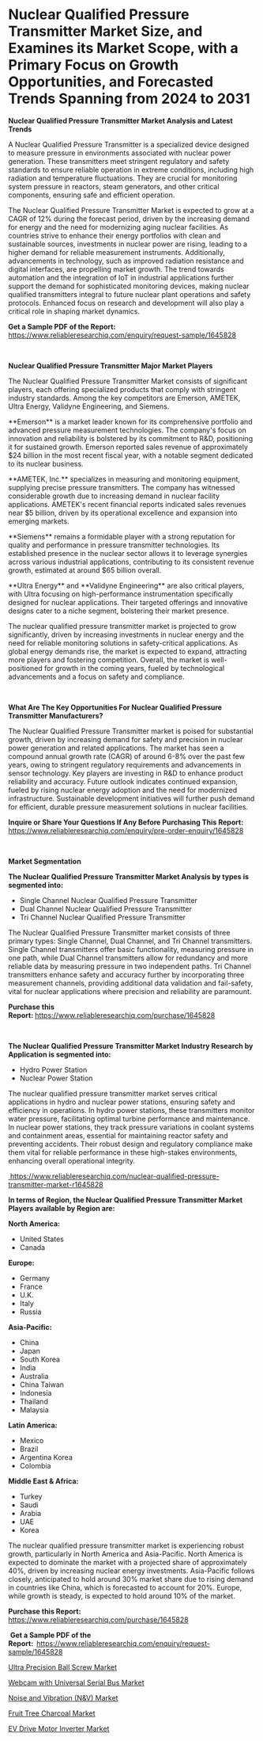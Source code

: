 <p><h1>Nuclear Qualified Pressure Transmitter Market Size, and Examines its Market Scope, with a Primary Focus on Growth Opportunities, and Forecasted Trends Spanning from 2024 to 2031</h1></p><p><strong>Nuclear Qualified Pressure Transmitter Market Analysis and Latest Trends</strong></p>
<p><p>A Nuclear Qualified Pressure Transmitter is a specialized device designed to measure pressure in environments associated with nuclear power generation. These transmitters meet stringent regulatory and safety standards to ensure reliable operation in extreme conditions, including high radiation and temperature fluctuations. They are crucial for monitoring system pressure in reactors, steam generators, and other critical components, ensuring safe and efficient operation.</p><p>The Nuclear Qualified Pressure Transmitter Market is expected to grow at a CAGR of 12% during the forecast period, driven by the increasing demand for energy and the need for modernizing aging nuclear facilities. As countries strive to enhance their energy portfolios with clean and sustainable sources, investments in nuclear power are rising, leading to a higher demand for reliable measurement instruments. Additionally, advancements in technology, such as improved radiation resistance and digital interfaces, are propelling market growth. The trend towards automation and the integration of IoT in industrial applications further support the demand for sophisticated monitoring devices, making nuclear qualified transmitters integral to future nuclear plant operations and safety protocols. Enhanced focus on research and development will also play a critical role in shaping market dynamics.</p></p>
<p><strong>Get a Sample PDF of the Report:&nbsp;</strong> <a href="https://www.reliableresearchiq.com/enquiry/request-sample/1645828?utm_campaign=104&utm_medium=2&utm_source=Github&utm_content=ia&utm_term=30102024&utm_id=nuclear-qualified-pressure-transmitter">https://www.reliableresearchiq.com/enquiry/request-sample/1645828</a></p>
<p>&nbsp;</p>
<p><strong>Nuclear Qualified Pressure Transmitter Major Market Players</strong></p>
<p><p>The Nuclear Qualified Pressure Transmitter Market consists of significant players, each offering specialized products that comply with stringent industry standards. Among the key competitors are Emerson, AMETEK, Ultra Energy, Validyne Engineering, and Siemens.</p><p>**Emerson** is a market leader known for its comprehensive portfolio and advanced pressure measurement technologies. The company's focus on innovation and reliability is bolstered by its commitment to R&D, positioning it for sustained growth. Emerson reported sales revenue of approximately $24 billion in the most recent fiscal year, with a notable segment dedicated to its nuclear business.</p><p>**AMETEK, Inc.** specializes in measuring and monitoring equipment, supplying precise pressure transmitters. The company has witnessed considerable growth due to increasing demand in nuclear facility applications. AMETEK's recent financial reports indicated sales revenues near $5 billion, driven by its operational excellence and expansion into emerging markets.</p><p>**Siemens** remains a formidable player with a strong reputation for quality and performance in pressure transmitter technologies. Its established presence in the nuclear sector allows it to leverage synergies across various industrial applications, contributing to its consistent revenue growth, estimated at around $65 billion overall.</p><p>**Ultra Energy** and **Validyne Engineering** are also critical players, with Ultra focusing on high-performance instrumentation specifically designed for nuclear applications. Their targeted offerings and innovative designs cater to a niche segment, bolstering their market presence.</p><p>The nuclear qualified pressure transmitter market is projected to grow significantly, driven by increasing investments in nuclear energy and the need for reliable monitoring solutions in safety-critical applications. As global energy demands rise, the market is expected to expand, attracting more players and fostering competition. Overall, the market is well-positioned for growth in the coming years, fueled by technological advancements and a focus on safety and compliance.</p></p>
<p>&nbsp;</p>
<p><strong>What Are The Key Opportunities For Nuclear Qualified Pressure Transmitter Manufacturers?</strong></p>
<p><p>The Nuclear Qualified Pressure Transmitter market is poised for substantial growth, driven by increasing demand for safety and precision in nuclear power generation and related applications. The market has seen a compound annual growth rate (CAGR) of around 6-8% over the past few years, owing to stringent regulatory requirements and advancements in sensor technology. Key players are investing in R&D to enhance product reliability and accuracy. Future outlook indicates continued expansion, fueled by rising nuclear energy adoption and the need for modernized infrastructure. Sustainable development initiatives will further push demand for efficient, durable pressure measurement solutions in nuclear facilities.</p></p>
<p><strong>Inquire or Share Your Questions If Any Before Purchasing This Report:</strong> <a href="https://www.reliableresearchiq.com/enquiry/pre-order-enquiry/1645828?utm_campaign=104&utm_medium=2&utm_source=Github&utm_content=ia&utm_term=30102024&utm_id=nuclear-qualified-pressure-transmitter">https://www.reliableresearchiq.com/enquiry/pre-order-enquiry/1645828</a></p>
<p>&nbsp;</p>
<p><strong>Market Segmentation</strong></p>
<p><strong>The Nuclear Qualified Pressure Transmitter Market Analysis by types is segmented into:</strong></p>
<p><ul><li>Single Channel Nuclear Qualified Pressure Transmitter</li><li>Dual Channel Nuclear Qualified Pressure Transmitter</li><li>Tri Channel Nuclear Qualified Pressure Transmitter</li></ul></p>
<p><p>The Nuclear Qualified Pressure Transmitter market consists of three primary types: Single Channel, Dual Channel, and Tri Channel transmitters. Single Channel transmitters offer basic functionality, measuring pressure in one path, while Dual Channel transmitters allow for redundancy and more reliable data by measuring pressure in two independent paths. Tri Channel transmitters enhance safety and accuracy further by incorporating three measurement channels, providing additional data validation and fail-safety, vital for nuclear applications where precision and reliability are paramount.</p></p>
<p><strong>Purchase this Report:&nbsp;</strong><a href="https://www.reliableresearchiq.com/purchase/1645828?utm_campaign=104&utm_medium=2&utm_source=Github&utm_content=ia&utm_term=30102024&utm_id=nuclear-qualified-pressure-transmitter">https://www.reliableresearchiq.com/purchase/1645828</a></p>
<p>&nbsp;</p>
<p><strong>The Nuclear Qualified Pressure Transmitter Market Industry Research by Application is segmented into:</strong></p>
<p><ul><li>Hydro Power Station</li><li>Nuclear Power Station</li></ul></p>
<p><p>The nuclear qualified pressure transmitter market serves critical applications in hydro and nuclear power stations, ensuring safety and efficiency in operations. In hydro power stations, these transmitters monitor water pressure, facilitating optimal turbine performance and maintenance. In nuclear power stations, they track pressure variations in coolant systems and containment areas, essential for maintaining reactor safety and preventing accidents. Their robust design and regulatory compliance make them vital for reliable performance in these high-stakes environments, enhancing overall operational integrity.</p></p>
<p><a href="https://www.reliableresearchiq.com/nuclear-qualified-pressure-transmitter-market-r1645828?utm_campaign=104&utm_medium=2&utm_source=Github&utm_content=ia&utm_term=30102024&utm_id=nuclear-qualified-pressure-transmitter">&nbsp;https://www.reliableresearchiq.com/nuclear-qualified-pressure-transmitter-market-r1645828</a></p>
<p><strong>In terms of Region, the Nuclear Qualified Pressure Transmitter Market Players available by Region are:</strong></p>
<p>
    <p> <strong> North America: </strong>
        <ul>
            <li>United States</li>
            <li>Canada</li>
        </ul>
        </p> 
    <p> <strong> Europe: </strong>
        <ul>
            <li>Germany</li>
            <li>France</li>
            <li>U.K.</li>
            <li>Italy</li>
            <li>Russia</li>
        </ul>
        </p> 
    <p> <strong> Asia-Pacific: </strong>
        <ul>
            <li>China</li>
            <li>Japan</li>
            <li>South Korea</li>
            <li>India</li>
            <li>Australia</li>
            <li>China Taiwan</li>
            <li>Indonesia</li>
            <li>Thailand</li>
            <li>Malaysia</li>
        </ul>
        </p> 
    <p> <strong> Latin America: </strong>
        <ul>
            <li>Mexico</li>
            <li>Brazil</li>
            <li>Argentina Korea</li>
            <li>Colombia</li>
        </ul>
        </p> 
    <p> <strong> Middle East & Africa: </strong>
        <ul>
            <li>Turkey</li>
            <li>Saudi</li>
            <li>Arabia</li>
            <li>UAE</li>
            <li>Korea</li>
        </ul>
    </p>
    </p>
<p><p>The nuclear qualified pressure transmitter market is experiencing robust growth, particularly in North America and Asia-Pacific. North America is expected to dominate the market with a projected share of approximately 40%, driven by increasing nuclear energy investments. Asia-Pacific follows closely, anticipated to hold around 30% market share due to rising demand in countries like China, which is forecasted to account for 20%. Europe, while growth is steady, is expected to hold around 10% of the market.</p></p>
<p><strong>Purchase this Report: </strong><a href="https://www.reliableresearchiq.com/purchase/1645828?utm_campaign=104&utm_medium=2&utm_source=Github&utm_content=ia&utm_term=30102024&utm_id=nuclear-qualified-pressure-transmitter">https://www.reliableresearchiq.com/purchase/1645828</a></p>
<p>&nbsp;<strong>Get a Sample PDF of the Report:&nbsp;&nbsp;</strong><a href="https://www.reliableresearchiq.com/enquiry/request-sample/1645828?utm_campaign=104&utm_medium=2&utm_source=Github&utm_content=ia&utm_term=30102024&utm_id=nuclear-qualified-pressure-transmitter">https://www.reliableresearchiq.com/enquiry/request-sample/1645828</a></p>
<p><strong></strong></p>
<p><p><a href="https://issuu.com/reportprime-2/docs/ultra-precision-ball-screw-market-s_a0979ec5ad407e?utm_campaign=104&utm_medium=2&utm_source=Github&utm_content=ia&utm_term=30102024&utm_id=nuclear-qualified-pressure-transmitter">Ultra Precision Ball Screw Market</a></p><p><a href="https://issuu.com/reportprime-2/docs/webcam-with-universal-serial-bus-ma_96fd3bc0f1446c?utm_campaign=104&utm_medium=2&utm_source=Github&utm_content=ia&utm_term=30102024&utm_id=nuclear-qualified-pressure-transmitter">Webcam with Universal Serial Bus Market</a></p><p><a href="https://www.linkedin.com/pulse/global-noise-vibration-nv-market-trends-insights-growth-noucf?utm_campaign=104&utm_medium=2&utm_source=Github&utm_content=ia&utm_term=30102024&utm_id=nuclear-qualified-pressure-transmitter">Noise and Vibration (N&V) Market</a></p><p><a href="https://github.com/rozh43oreder/Market-Research-Report-List-1/blob/main/fruit-tree-charcoal-market.md?utm_campaign=104&utm_medium=2&utm_source=Github&utm_content=ia&utm_term=30102024&utm_id=nuclear-qualified-pressure-transmitter">Fruit Tree Charcoal Market</a></p><p><a href="https://github.com/halkoitweden3/Market-Research-Report-List-1/blob/main/ev-drive-motor-inverter-market.md?utm_campaign=104&utm_medium=2&utm_source=Github&utm_content=ia&utm_term=30102024&utm_id=nuclear-qualified-pressure-transmitter">EV Drive Motor Inverter Market</a></p></p>